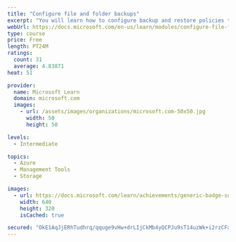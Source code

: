 ```yaml
---
title: "Configure file and folder backups"
excerpt: "You will learn how to configure backup and restore policies that meet your company's regulatory needs."
webUrl: https://docs.microsoft.com/en-us/learn/modules/configure-file-folder-backups/
type: course
price: Free
length: PT24M
ratings:
  count: 31
  average: 4.83871
heat: 51

provider:
  name: Microsoft Learn
  domain: microsoft.com
  images:
    - url: /assets/images/organizations/microsoft.com-50x50.jpg
      width: 50
      height: 50

levels:
  - Intermediate

topics:
  - Azure
  - Management Tools
  - Storage

images:
  - url: https://docs.microsoft.com/learn/achievements/generic-badge-social.png
    width: 640
    height: 320
    isCached: true

secured: "OkE1AqJjERhTudhrq/qquge9vHw+drLIjCkMb4yQCPJu9sT14uzWk+i2rzCFatgRlQq/jaPvYH5RDPEmQYwDKfSXtJW3Acp2aYb+CqSy/lRcYvQHiYFEgniGvih8rsRZYXboUktJCaQAkcODqCtyFDdAfVZK4IIUBXo91a8J49nw186GBzB1XsOznBVLa2AeujNsVbCdp5MUbRCIch1XOi1TfPl9jW7TUHOKoXf+79twdcLTDeLepcmiYvzgDLpqEnSYwoTfpWsJBoDGRqjEV+fG3SNzThXbuaiL5fS0YTCemkwegF6eern9iAuKBuRNs3SKqcD54WKPVwXOKvGlp3xYchuta3Mlap4IfIX3klWVtCk8y3WMSwjlWo8AB6KD4sQc5aLPkl8s+oiqn2Gg8PB440X2qRHTIKLb1eEcm84=;DOCbiqwGjiHeSrD66FtU5w=="
---
```


